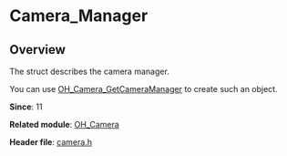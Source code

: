 # Camera_Manager
<!--Kit: Camera Kit-->
<!--Subsystem: Multimedia-->
<!--Owner: @qano-->
<!--SE: @leo_ysl-->
<!--TSE: @xchaosioda-->

## Overview

The struct describes the camera manager.

You can use [OH_Camera_GetCameraManager](capi-camera-h.md#oh_camera_getcameramanager) to create such an object.

**Since**: 11

**Related module**: [OH_Camera](capi-oh-camera.md)

**Header file**: [camera.h](capi-camera-h.md)
